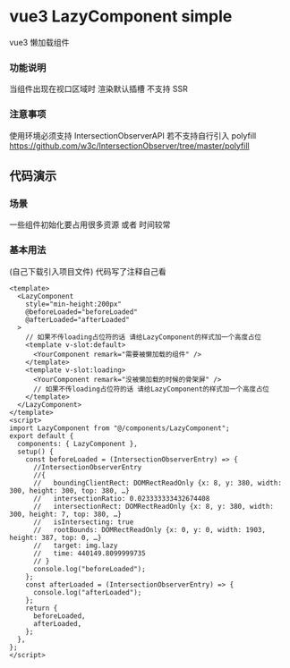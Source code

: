 # vue3 LazyComponent simple

vue3 懒加载组件

### 功能说明

当组件出现在视口区域时 渲染默认插槽 不支持 SSR

### 注意事项

使用环境必须支持 IntersectionObserverAPI 若不支持自行引入 polyfill
https://github.com/w3c/IntersectionObserver/tree/master/polyfill

## 代码演示

### 场景

一些组件初始化要占用很多资源 或者 时间较常

### 基本用法

(自己下载引入项目文件) 代码写了注释自己看

```vue
<template>
  <LazyComponent
    style="min-height:200px"
    @beforeLoaded="beforeLoaded"
    @afterLoaded="afterLoaded"
  >
    // 如果不传loading占位符的话 请给LazyComponent的样式加一个高度占位
    <template v-slot:default>
      <YourComponent remark="需要被懒加载的组件" />
    </template>
    <template v-slot:loading>
      <YourComponent remark="没被懒加载的时候的骨架屏" />
      // 如果不传loading占位符的话 请给LazyComponent的样式加一个高度占位
    </template>
  </LazyComponent>
</template>
<script>
import LazyComponent from "@/components/LazyComponent";
export default {
  components: { LazyComponent },
  setup() {
    const beforeLoaded = (IntersectionObserverEntry) => {
      //IntersectionObserverEntry
      //{
      //   boundingClientRect: DOMRectReadOnly {x: 8, y: 380, width: 300, height: 300, top: 380, …}
      //   intersectionRatio: 0.023333333432674408
      //   intersectionRect: DOMRectReadOnly {x: 8, y: 380, width: 300, height: 7, top: 380, …}
      //   isIntersecting: true
      //   rootBounds: DOMRectReadOnly {x: 0, y: 0, width: 1903, height: 387, top: 0, …}
      //   target: img.lazy
      //   time: 440149.8099999735
      // }
      console.log("beforeLoaded");
    };
    const afterLoaded = (IntersectionObserverEntry) => {
      console.log("afterLoaded");
    };
    return {
      beforeLoaded,
      afterLoaded,
    };
  },
};
</script>
```
